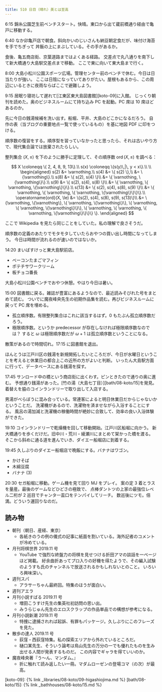 ```yaml
---
title: 510 日目（晴れ）美とは至高
---
```


6:15 錦糸公園芝生前ベンチスタート。快晴。東口から出て蔵前橋通り経由で亀戸に移動する。

6:40 なか卯亀戸店で朝食。斜向かいのじいさんも納豆朝定食だが、味付け海苔を手でちぎって
丼飯の上にまぶしている。その手があるか。

食後、亀五商店街、京葉道路まではよくある経路。
交差点で丸八通りを南下して新大橋通り大島駅交差点まで移動。
ここで東に向いて東大島まで行く。

8:00 大島小松川公園スポーツ広場。管理センター前のベンチで休む。今日は日当たりが強い。
ここは日陰になっていてありがたい。屋根もあるから、この周辺にいるときに夜雨ならばここで避難しよう。

9:15 居眠り寝坊して遅れて[江東区東大島図書館][koto-09]に入館。
じっくり朝刊を読めた。奥のビジネスルームにて持ち込み PC を起動。PC 席は 10 席ほどあるのか。

先に今日の銭湯候補を洗い出す。船堀、平井、大島のどこかになるだろう。
自作の表（当ブログの重要地点一覧で使っているもの）を基に地図 PDF に印をつける。

順序数の復習をする。順序型を習っていなかったと思ったら、それは古いやり方で、現代集合論では放棄されたらしい。

整列集合 $(X, \le)$ を下のように勝手に定理して、その順序数 $\operatorname{ord}(X, \le)$ を調べる：

$$
X \coloneqq \{ 2, 4, 8, 9, 13\}.\\
s(x) \coloneqq \{s(y)\,|\, y < x\}.\\
\\
\begin{aligned}
s(2) &= \varnothing.\\
s(4) &= \{ s(2) \},\\
     &= \{\varnothing\}.\\
s(8) &= \{ s(2), s(4) \}\\
     &= \{ \varnothing, \{\varnothing\}\}.\\
s(9) &= \{ s(2), s(4), s(8) \}\\
     &= \{ \varnothing, \{ \varnothing, \{\varnothing\}\}\}.\\
s(13) &= \{ s(2), s(4), s(8), s(9) \}\\
      &= \{ \varnothing, \{ \varnothing, \{ \varnothing, \{\varnothing\}\}\}\}.\\
\operatorname{ord}(X, \le)
&= \{s(2), s(4), s(8), s(9), s(13)\}\\
&= \{\varnothing, \{\varnothing\}, \{ \varnothing, \{\varnothing\}\},
   \{ \varnothing, \{ \varnothing, \{\varnothing\}\}\},
   \{ \varnothing, \{ \varnothing, \{ \varnothing, \{\varnothing\}\}\}\}
   \}.
\end{aligned}
$$

ここで Wikipedia を見たら同じことをしていた。私の理解で良さそうだ。

順序数の定義のあたりでモタモタしていたらおやつの買い出し時間になってしまう。
今日は時間が流れるのが速いのではないか。

14:20 まいばすけっと東大島駅前店。

* ベーコンたまごマフィン
* ポテチサワークリーム
* 板チョコ番長

大島小松川公園ベンチでおやつ休憩。やはり今日は暑い。

15:00 図書館に戻る。雑誌が豊富にあるようなので、最近読みそびれた号をまとめて読む。
ついでに魔夜峰央先生の初期作品集を読む。再びビジネスルームに戻って PC 席を埋める。

* 孤立順序数。有限整列集合はこれに該当するはず。0 もたぶん孤立順序数だろう。
* 極限順序数。というか predecessor が存在しなければ極限順序数なのでは？
  すると $\omega$ は極限順序数だが $\omega + 1$ は孤立順序数ということになる。

散策があるので時間切れ。17:15 に図書館を退出。

ほんとうは江戸川区の銭湯を新規開拓したいところだが、今日が水曜日ということを考えると休業日の都合上この近所の方がよいと判断。
いったん大島駅方面に行って、データベースにある銭湯を探す。

17:45 サンロード中の橋という商店街に出くわす。ピンときたので通りの奥に進む。
予想通り銭湯があった。[竹の湯（大島七丁目）][bath/08-koto/15]を発見。着替えを脇のコインランドリーで取り出して入店する。

男湯がべらぼうに混み合っている。常連客によると明日休業日だからじゃないかということだ。
洗濯機があるので、洗濯物を済ませながら入浴することにする。
風呂の湯加減と洗濯機の稼働時間が絶妙に合致して、効率の良い入浴体験ができた。

19:10 コインランドリーで乾燥機を回して移動開始。江戸川区船堀に向かう。
新大橋通りを歩くだけだ。旧中川・荒川・綾瀬川にまとめて架かった橋を渡る。
そこから斜めに通る道を進んでいき、ダイエー船堀店に到着する。

19:45 久しぶりのダイエー船堀店で晩飯にする。バナナはワゴン。

* かけそば
* 木綿豆腐
* バナナ (3)

20:30 セガ船堀に移動。ゲーム機を見て回り MJ をプレイ。
案の定 3 着とラスを量産。最後のゲームなどひどさの極致で、
点棒ダントツの上家の最強位レベル二桁が 2 巡目でチャンタ一盃口をテンパイしてリーチ。
数巡後にツモ。倍満。どういう運回りなのだ。

## 読み物

* 朝刊（朝日、産経、東京）
  * 各紙きのうの例の儀式の記事に紙面を割いている。海外記者のコメントが冷めている。
* 月刊将棋世界 2019.11 号
  * YouTube で強烈な終盤力の将棋を見せつける折田アマの談話を一ページほど掲載。
    紆余曲折あってプロ入りの好機を得たようで、その編入試験のようすも氏のチャンネルで放送されるかもしれないとのこと。
    いろいろ興味深い。
* 週刊スパ
  * アラサーちゃん最終回。特集のほうが面白い。
* 週刊アエラ
* 月刊小説すばる 2019.11 号
  * 増田こうすけ先生の集英社初訪問の思い出。
  * みうらじゅん先生のエロスクラップの作品単品での構想が参考になる。
* 月刊小説新潮 2019.11 号
  * 特捜に逮捕されれば起訴、有罪もパッケージ。久しぶりにこのフレーズを見た。
* 散歩の達人 2019.11 号
  * 荻窪・西荻窪特集。私の探索エリアから外れているところだ。
  * 樋口某先生、そういう論考は鳥山先生の万分の一でも優れたものを生み出せる人間が発表するものだ。
    この内容でギャラを得ていいのか。
* 魔夜峰央著『う～ん、マンダム。』
  * 折に触れて読み返したい一冊。マダムローゼンの登場コマ（の次）が最高。

[koto-09]: {% link _libraries/08-koto/09-higashiojima.md %}
[bath/08-koto/15]: {% link _bathhouses/08-koto/15.md %}
